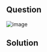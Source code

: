 ## Question

![image](https://github.com/user-attachments/assets/9e1ed4f1-a629-44eb-99c6-e12677734749)

## Solution
